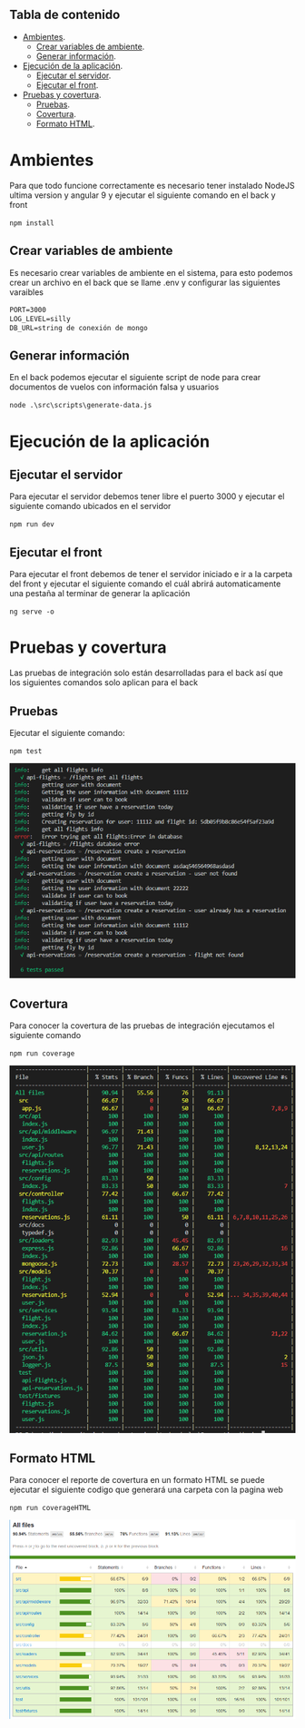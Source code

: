 ## Tabla de contenido

- [Ambientes](#Ambientes).
    - [Crear variables de ambiente](#Crear-variables-de-ambiente).
    - [Generar información](#Generar-información).
- [Ejecución de la aplicación](#Ejecución-de-la-aplicación).
    - [Ejecutar el servidor](#Ejecutar-el-servidor).
    - [Ejecutar el front](#Ejecutar-el-front).
- [Pruebas y covertura](#Pruebas-y-covertura).
    - [Pruebas](#Pruebas).
    - [Covertura](#Covertura).
    - [Formato HTML](#Formato-HTML).

# Ambientes
Para que todo funcione correctamente es necesario tener instalado NodeJS ultima version y angular 9 y ejecutar el siguiente comando en el back y front

`npm install`

## Crear variables de ambiente
Es necesario crear variables de ambiente en el sistema, para esto podemos crear un archivo en el back que se llame .env y configurar las siguientes varaibles

    PORT=3000
    LOG_LEVEL=silly
    DB_URL=string de conexión de mongo

## Generar información
En el back podemos ejecutar el siguiente script de node para crear documentos de vuelos con información falsa y usuarios

`node .\src\scripts\generate-data.js`

# Ejecución de la aplicación

## Ejecutar el servidor
Para ejecutar el servidor debemos tener libre el puerto 3000 y ejecutar el siguiente comando ubicados en el servidor

`npm run dev`

## Ejecutar el front
Para ejecutar el front debemos de tener el servidor iniciado e ir a la carpeta del front y ejecutar el siguiente comando el cuál abrirá automaticamente una pestaña al terminar de generar la aplicación

`ng serve -o`

# Pruebas y covertura
Las pruebas de integración solo están desarrolladas para el back así  que los siguientes comandos solo aplican para el back

## Pruebas
Ejecutar el siguiente comando:

`npm test`

[![Pruebas de integración](https://raw.githubusercontent.com/diegoxdc99/Reservations/front/Integration-test.PNG?token=ADHOHPUBQJJG5HPPH474JGS5WPA6E "Pruebas de integración")](https://raw.githubusercontent.com/diegoxdc99/Reservations/front/Integration-test.PNG "Pruebas de integración")

## Covertura
Para conocer la covertura de las pruebas de integración ejecutamos el siguiente comando

`npm run coverage`

[![Covertura](https://raw.githubusercontent.com/diegoxdc99/Reservations/front/coverage.PNG?token=ADHOHPSOGTBYSAQM66RCPWS5WPBFO "Covertura")](https://raw.githubusercontent.com/diegoxdc99/Reservations/front/coverage.PNG"Covertura")

## Formato HTML
Para conocer el reporte de covertura en un formato HTML se puede ejecutar el siguiente codigo que generará una carpeta con la pagina web

`npm run coverageHTML`

[![Covertura HTML](https://raw.githubusercontent.com/diegoxdc99/Reservations/front/CoverageHTML.png?token=ADHOHPQZBYBYEEESGMTQMKS5WPBIC "Covertura HTML")](https://raw.githubusercontent.com/diegoxdc99/Reservations/front/CoverageHTML.png "Covertura HTML")
